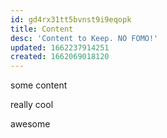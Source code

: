 ```yaml
---
id: gd4rx31tt5bvnst9i9eqopk
title: Content
desc: 'Content to Keep. NO FOMO!'
updated: 1662237914251
created: 1662069018120
---
```



some content

really cool


awesome